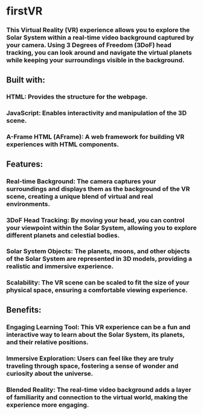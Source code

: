 # firstVR

### This Virtual Reality (VR) experience allows you to explore the Solar System within a real-time video background captured by your camera. Using 3 Degrees of Freedom (3DoF) head tracking, you can look around and navigate the virtual planets while keeping your surroundings visible in the background.

## Built with:

### HTML: Provides the structure for the webpage.
### JavaScript: Enables interactivity and manipulation of the 3D scene.
### A-Frame HTML (AFrame): A web framework for building VR experiences with HTML components.

## Features:

### Real-time Background: The camera captures your surroundings and displays them as the background of the VR scene, creating a unique blend of virtual and real environments.
### 3DoF Head Tracking: By moving your head, you can control your viewpoint within the Solar System, allowing you to explore different planets and celestial bodies.
### Solar System Objects: The planets, moons, and other objects of the Solar System are represented in 3D models, providing a realistic and immersive experience.
### Scalability: The VR scene can be scaled to fit the size of your physical space, ensuring a comfortable viewing experience.

## Benefits:

### Engaging Learning Tool: This VR experience can be a fun and interactive way to learn about the Solar System, its planets, and their relative positions.
### Immersive Exploration: Users can feel like they are truly traveling through space, fostering a sense of wonder and curiosity about the universe.
### Blended Reality: The real-time video background adds a layer of familiarity and connection to the virtual world, making the experience more engaging.
